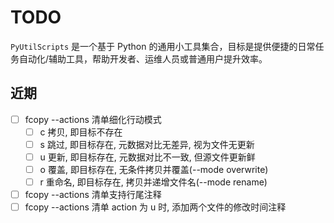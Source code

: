 # TODO

`PyUtilScripts` 是一个基于 Python 的通用小工具集合，目标是提供便捷的日常任务自动化/辅助工具，帮助开发者、运维人员或普通用户提升效率。

## 近期

- [ ] fcopy --actions 清单细化行动模式
  - [ ] c 拷贝, 即目标不存在
  - [ ] s 跳过, 即目标存在, 元数据对比无差异, 视为文件无更新
  - [ ] u 更新, 即目标存在, 元数据对比不一致, 但源文件更新鲜
  - [ ] o 覆盖, 即目标存在, 无条件拷贝并覆盖(--mode overwrite)
  - [ ] r 重命名, 即目标存在, 拷贝并递增文件名(--mode rename)
- [ ] fcopy --actions 清单支持行尾注释
- [ ] fcopy --actions 清单 action 为 u 时, 添加两个文件的修改时间注释
